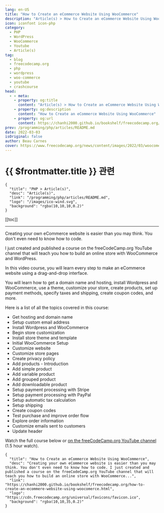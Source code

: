 ```yaml
---
lang: en-US
title: "How to Create an eCommerce Website Using WooCommerce"
description: "Article(s) > How to Create an eCommerce Website Using WooCommerce"
icon: iconfont icon-php
category:
  - PHP
  - WordPress
  - WooCommerce
  - Youtube
  - Article(s)
tag:
  - blog
  - freecodecamp.org
  - php
  - wordpress
  - woo-commerce
  - youtube
  - crashcourse
head:
  - - meta:
    - property: og:title
      content: "Article(s) > How to Create an eCommerce Website Using WooCommerce"
    - property: og:description
      content: "How to Create an eCommerce Website Using WooCommerce"
    - property: og:url
      content: https://chanhi2000.github.io/bookshelf/freecodecamp.org/how-to-create-an-ecommere-website-using-woocomerce.html
prev: /programming/php/articles/README.md
date: 2022-03-03
isOriginal: false
author: Beau Carnes
cover: https://www.freecodecamp.org/news/content/images/2022/03/woocomerce.png
---
```


# {{ $frontmatter.title }} 관련

```component VPCard
{
  "title": "PHP > Article(s)",
  "desc": "Article(s)",
  "link": "/programming/php/articles/README.md",
  "logo": "/images/ico-wind.svg",
  "background": "rgba(10,10,10,0.2)"
}
```

[[toc]]

---

<SiteInfo
  name="How to Create an eCommerce Website Using WooCommerce"
  desc="Creating your own eCommerce website is easier than you may think. You don't even need to know how to code. I just created and published a course on the freeCodeCamp.org YouTube channel that will teach you how to build an online store with WooCommerce..."
  url="https://freecodecamp.org/news/how-to-create-an-ecommere-website-using-woocomerce"
  logo="https://cdn.freecodecamp.org/universal/favicons/favicon.ico"
  preview="https://www.freecodecamp.org/news/content/images/2022/03/woocomerce.png"/>

Creating your own eCommerce website is easier than you may think. You don't even need to know how to code.

I just created and published a course on the freeCodeCamp.org YouTube channel that will teach you how to build an online store with WooCommerce and WordPress.

In this video course, you will learn every step to make an eCommerce website using a drag-and-drop interface.

You will learn how to get a domain name and hosting, install Wordpress and WooCommerce, use a theme, customize your store, create products, set up payment methods, specify taxes and shipping, create coupon codes, and more.

Here is a list of all the topics covered in this course:

- Get hosting and domain name
- Setup custom email address
- Install Wordpress and WooCommerce
- Begin store customization
- Install store theme and template
- Initial WooCommerce Setup
- Customize website
- Customize store pages
- Create privacy policy
- Add products - Introduction
- Add simple product
- Add variable product
- Add grouped product
- Add downloadable product
- Setup payment processing with Stripe
- Setup payment processing with PayPal
- Setup automatic tax calculation
- Setup shipping
- Create coupon codes
- Test purchase and improve order flow
- Explore order information
- Customize emails sent to customers
- Update header

Watch the full course below or [<FontIcon icon="fa-brands fa-youtube"/>on the freeCodeCamp.org YouTube channel](https://youtu.be/kF0UBL1eHeQ) (1.5 hour watch).

<VidStack src="youtube/kF0UBL1eHeQ" />

<!-- TODO: add ARTICLE CARD -->
```component VPCard
{
  "title": "How to Create an eCommerce Website Using WooCommerce",
  "desc": "Creating your own eCommerce website is easier than you may think. You don't even need to know how to code. I just created and published a course on the freeCodeCamp.org YouTube channel that will teach you how to build an online store with WooCommerce...",
  "link": "https://chanhi2000.github.io/bookshelf/freecodecamp.org/how-to-create-an-ecommere-website-using-woocomerce.html",
  "logo": "https://cdn.freecodecamp.org/universal/favicons/favicon.ico",
  "background": "rgba(10,10,35,0.2)"
}
```
